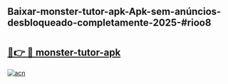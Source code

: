 ## Baixar-monster-tutor-apk-Apk-sem-anúncios-desbloqueado-completamente-2025-#rioo8

# <h2><a href="https://ainizakaria.my?title=monster-tutor-apk&ref=22M">🔗👉 🔴 monster-tutor-apk</a></h2>

[![acn](https://github.com/user-attachments/assets/0f9c940e-d8b0-45ae-aac7-cd30a18b3e1c)](https://ainizakaria.my?title=monster-tutor-apk&ref=22M)

